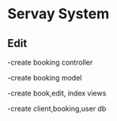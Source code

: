 # Servay System
## Edit 

-create booking controller

-create booking  model 

-create book,edit, index views

-create client,booking,user db

